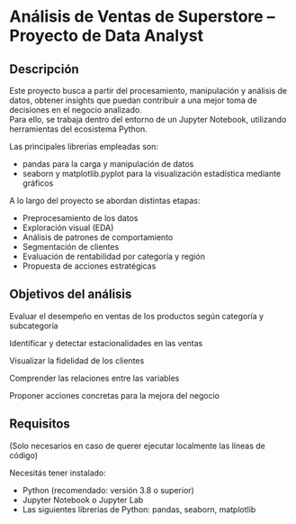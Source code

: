 # Análisis de Ventas de Superstore – Proyecto de Data Analyst

## Descripción

Este proyecto busca a partir del procesamiento, manipulación y análisis de datos, obtener insights que puedan contribuir a una mejor toma de decisiones en el negocio analizado.  
Para ello, se trabaja dentro del entorno de un Jupyter Notebook, utilizando herramientas del ecosistema Python.  

Las principales librerías empleadas son:

- pandas para la carga y manipulación de datos  
- seaborn y matplotlib.pyplot para la visualización estadística mediante gráficos

A lo largo del proyecto se abordan distintas etapas:

- Preprocesamiento de los datos  
- Exploración visual (EDA)  
- Análisis de patrones de comportamiento  
- Segmentación de clientes  
- Evaluación de rentabilidad por categoría y región  
- Propuesta de acciones estratégicas

##  Objetivos del análisis
Evaluar el desempeño en ventas de los productos según categoría y subcategoría

Identificar y detectar estacionalidades en las ventas

Visualizar la fidelidad de los clientes

Comprender las relaciones entre las variables

Proponer acciones concretas para la mejora del negocio

##  Requisitos 
(Solo necesarios en caso de querer ejecutar localmente las líneas de código)

Necesitás tener instalado:

- Python (recomendado: versión 3.8 o superior)  
- Jupyter Notebook o Jupyter Lab  
- Las siguientes librerías de Python: pandas, seaborn, matplotlib
